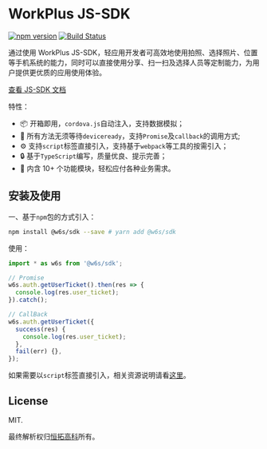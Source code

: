 
# WorkPlus JS-SDK

[![npm version](https://badge.fury.io/js/%40w6s%2Fsdk.svg)](https://badge.fury.io/js/%40w6s%2Fsdk) [![Build Status](https://travis-ci.org/WorkPlusFE/js-sdk.svg?branch=master)](https://travis-ci.org/WorkPlusFE/js-sdk)

通过使用 WorkPlus JS-SDK，轻应用开发者可高效地使用拍照、选择照片、位置等手机系统的能力，同时可以直接使用分享、扫一扫及选择人员等定制能力，为用户提供更优质的应用使用体验。

[查看 JS-SDK 文档](https://open.workplus.io/v4/js-sdk/)

特性：

* 📦 开箱即用，`cordova.js`自动注入，支持数据模拟；
* 📎 所有方法无须等待`deviceready`，支持`Promise`及`callback`的调用方式;
* ⚙️ 支持`script`标签直接引入，支持基于`webpack`等工具的按需引入；
* 🔒 基于`TypeScript`编写，质量优良、提示完善；
* 🎉 内含 10+ 个功能模块，轻松应付各种业务需求。

## 安装及使用

一、基于`npm`包的方式引入：

```sh
npm install @w6s/sdk --save # yarn add @w6s/sdk
```

使用：

```js
import * as w6s from '@w6s/sdk';

// Promise
w6s.auth.getUserTicket().then(res => {
  console.log(res.user_ticket); 
}).catch();

// CallBack
w6s.auth.getUserTicket({
  success(res) {
    console.log(res.user_ticket); 
  },
  fail(err) {},
});
```

如果需要以`script`标签直接引入，相关资源说明请看[这里]()。

## License

MIT. 

最终解析权归[恒拓高科](http://foreverht.com/)所有。
